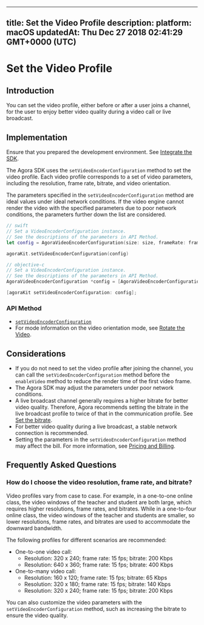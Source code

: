 
---
title: Set the Video Profile
description: 
platform: macOS
updatedAt: Thu Dec 27 2018 02:41:29 GMT+0000 (UTC)
---
# Set the Video Profile
## Introduction

You can set the video profile, either before or after a user joins a channel, for the user to enjoy better video quality during a video call or live broadcast.

## Implementation

Ensure that you prepared the development environment. See [Integrate the SDK](../../en/Interactive%20Broadcast/mac_video.md).

The Agora SDK uses the `setVideoEncoderConfiguration` method to set the video profile. Each video profile corresponds to a set of video parameters, including the resolution, frame rate, bitrate, and video orientation.

The parameters specified in the `setVideoEncoderConfiguration` method are ideal values under ideal network conditions. If the video engine cannot render the video with the specified parameters due to poor network conditions, the parameters further down the list are considered.

```swift
// swift
// Set a VideoEncoderConfiguration instance.
// See the descriptions of the parameters in API Method.
let config = AgoraVideoEncoderConfiguration(size: size, frameRate: frameRate, bitrate: bitrate, orientationMode: orientationMode)

agoraKit.setVideoEncoderConfiguration(config)
```

```objective-c
// objective-c
// Set a VideoEncoderConfiguration instance.
// See the descriptions of the parameters in API Method.
AgoraVideoEncoderConfiguration *config = [AgoraVideoEncoderConfiguration alloc] initWithSize: size frameRate: frameRate bitrate: bitrate orientationMode: AgoraVideoOutputOrientationModeAdaptative];

[agoraKit setVideoEncoderConfiguration: config];
```

### API Method
* [`setVideoEncoderConfiguration`](https://docs.agora.io/en/Interactive%20Broadcast/API%20Reference/oc/Classes/AgoraRtcEngineKit.html#//api/name/setVideoEncoderConfiguration:)
* For mode information on the video orientation mode, see [Rotate the Video](../../en/Interactive%20Broadcast/rotation_guide_ios.md).

## Considerations

- If you do not need to set the video profile after joining the channel, you can call the `setVideoEncoderConfiguration` method before the `enableVideo` method to reduce the render time of the first video frame.
- The Agora SDK may adjust the parameters under poor network conditions.
- A live broadcast channel generally requires a higher bitrate for better video quality. Therefore, Agora recommends setting the bitrate in the live broadcast profile to twice of that in the communication profile. See [Set the bitrate](https://docs.agora.io/en/Interactive%20Broadcast/API%20Reference/oc/Classes/AgoraVideoEncoderConfiguration.html#//api/name/bitrate).
- For better video quality during a live broadcast, a stable network connection is recommended.
- Setting the parameters in the `setVideoEncoderConfiguration` method may affect the bill. For more information, see [Pricing and Billing](../../en/Agora%20Platform/billing_faq.md).

## Frequently Asked Questions

### How do I choose the video resolution, frame rate, and bitrate?

Video profiles vary from case to case. For example, in a one-to-one online class, the video windows of the teacher and student are both large, which requires higher resolutions, frame rates, and bitrates. While in a one-to-four online class, the video windows of the teacher and students are smaller, so lower resolutions, frame rates, and bitrates are used to accommodate the downward bandwidth.

 The following profiles for different scenarios are recommended:

- One-to-one video call: 
  - Resolution: 320 x 240; frame rate: 15 fps; bitrate: 200 Kbps
  - Resolution: 640 x 360; frame rate: 15 fps; bitrate: 400 Kbps
- One-to-many video call: 
  - Resolution: 160 x 120; frame rate: 15 fps; bitrate: 65 Kbps
  - Resolution: 320 x 180; frame rate: 15 fps; bitrate: 140 Kbps
  - Resolution: 320 x 240; frame rate: 15 fps; bitrate: 200 Kbps 

You can also customize the video parameters with the `setVideoEncoderConfiguration` method, such as increasing the bitrate to ensure the video quality.
